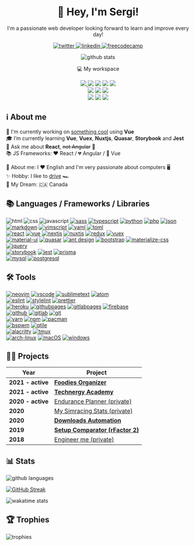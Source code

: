 <!-- icons: https://github.com/alexandresanlim/Badges4-README.md-Profile -->

<h1 align="center">
    👋 Hey, I'm Sergi!
</h1>

<p align="center">
    I'm a passionate web developer looking forward to learn and improve every day!
</p>

<p align="center">
  <a href="https://twitter.com/sergiheras">
    <img alt="twitter" src="https://img.shields.io/badge/twitter-1DA1F2?style=for-the-badge&logo=twitter&logoColor=FFF" />
  </a>
  <a href="https://www.linkedin.com/in/sergiheras/">
    <img alt="linkedin" src="https://img.shields.io/badge/linkedin-0077B5?style=for-the-badge&logo=linkedin&logoColor=FFF" />
  </a>
  <a href="https://www.freecodecamp.org/sergi28">
    <img alt="freecodecamp" src="https://img.shields.io/badge/freecodecamp-27273D?style=for-the-badge&logo=freecodecamp&logoColor=FFF" />
  </a>
</p>

<p align="center">
  <img alt="github stats" src="https://github-readme-stats.vercel.app/api?username=sergih28&show_icons=true&theme=yeblu" />
</p>

<p align="center">
  💻 My workspace
  <br/><br/>
  <a href="https://github.com/Sergih28/dotfiles">
    <img src="https://img.shields.io/badge/arch%20linux-1793D1?style=for-the-badge&logo=archlinux&logoColor=FFF" />
  </a>
  <img src="https://img.shields.io/badge/windows-%230078D6.svg?&style=for-the-badge&logo=windows&logoColor=FFF" />
  <img src="https://img.shields.io/badge/intel-core i7 7700K-%230071C5.svg?&style=for-the-badge&logo=intel&logoColor=FFF" />
  <img src="https://img.shields.io/badge/RAM-16GB-%230071C5.svg?&style=for-the-badge&logoColor=FFF" />
  <img src="https://img.shields.io/badge/nvidia-gtx 970 @4Gb-%2376B900.svg?&style=for-the-badge&logo=nvidia&logoColor=FFF" />
  <br/>
  <img src="https://img.shields.io/badge/Apple-MacBook_Pro_2019 13%22-999999?style=for-the-badge&logo=apple&logoColor=FFF" />
  <img src="https://img.shields.io/badge/macOS 10.15 Catalina-000000.svg?&style=for-the-badge&logo=apple&logoColor=FFF" />
  <img src="https://img.shields.io/badge/RAM-8GB-%230071C5.svg?&style=for-the-badge&logoColor=FFF" />
  <br/>
  <img src="https://img.shields.io/badge/English-00247D?style=for-the-badge&logo=&logoColor=FFF" />
  <img src="https://img.shields.io/badge/Spanish%20%28native%29-AA151B?style=for-the-badge&logo=&logoColor=FFF" />
  <img src="https://img.shields.io/badge/Catalan%20%28native%29-FFD900?style=for-the-badge&logo=&logoColor=FFF" />
</p>

## ℹ️ About me

🔭 I'm currently working on [something cool](https://github.com/goras-dev/technergy-academy) using **Vue**  
🎓 I’m currently learning **Vue**, **Vuex**, **Nuxtjs**, **Quasar**, **Storybook** and **Jest**  
💬 Ask me about **React**, ~~not Angular~~ 🤷  
📚 JS Frameworks: ♥️ React / 💔 Angular / 🧐 Vue  

🙋 About me: I ♥️ English and I'm very passionate about computers 🖥️  
✨ Hobby: I like to [drive](https://www.twitch.tv/sergi28tv) 🏎️  
💭 My Dream: 🇨🇦 Canada  

## 📚 Languages / Frameworks / Libraries

![html](https://img.shields.io/badge/html-E34F26?style=for-the-badge&logo=html5&logoColor=FFF)
![css](https://img.shields.io/badge/css-1572B6?style=for-the-badge&logo=css3&logoColor=FFF)
![javascript](https://img.shields.io/badge/javascript-F7DF1E?style=for-the-badge&logo=javascript&logoColor=000)
[![sass](https://img.shields.io/badge/sass-CC6699?style=for-the-badge&logo=sass&logoColor=FFF)](https://github.com/sass/sass)
[![typescript](https://img.shields.io/badge/typescript-007ACC?style=for-the-badge&logo=typescript&logoColor=FFF)](https://github.com/microsoft/TypeScript)
[![python](https://img.shields.io/badge/python-3776AB?style=for-the-badge&logo=python&logoColor=FFF)](https://www.python.org/)
[![php](https://img.shields.io/badge/php-777BB4?style=for-the-badge&logo=php&logoColor=FFF)](https://www.php.net/)
[![json](https://img.shields.io/badge/json-5E5C5C?style=for-the-badge&logo=json&logoColor=FFF)](https://www.json.org/)
[![markdown](https://img.shields.io/badge/markdown-000?style=for-the-badge&logo=markdown&logoColor=FFF)](https://www.markdownguide.org)
[![vimscript](https://img.shields.io/badge/vimscript-%2311AB00.svg?style=for-the-badge&logo=vim&logoColor=FFF)](https://devhints.io/vimscript)
[![yaml](https://img.shields.io/badge/yaml-000?style=for-the-badge&logo=yaml&logoColor=FFF)](https://yaml.org)
[![toml](https://img.shields.io/badge/toml-000?style=for-the-badge&logo=toml&logoColor=FFF)](https://github.com/toml-lang/toml)  
[![react](https://img.shields.io/badge/react-20232A?style=for-the-badge&logo=react&logoColor=61DBFB)](https://github.com/facebook/react)
[![vue](https://img.shields.io/badge/Vue.js-35495E?style=for-the-badge&logo=vuedotjs&logoColor=4FC08D)](https://github.com/vuejs/vue)
[![nextjs](https://img.shields.io/badge/nextjs-000?style=for-the-badge&logo=nextdotjs&logoColor=FFF)](https://github.com/vercel/next.js)
[![nuxtjs](https://img.shields.io/badge/nuxt.js-00C58E?style=for-the-badge&logo=nuxtdotjs&logoColor=FFF)](https://github.com/nuxt/nuxt.js)
[![redux](https://img.shields.io/badge/redux-593D88?style=for-the-badge&logo=redux&logoColor=FFF)](https://github.com/reduxjs/redux)
[![vuex](https://img.shields.io/badge/Vuex-35495E?style=for-the-badge&logo=vuedotjs&logoColor=4FC08D)](https://github.com/vuejs/vuex)  
[![material-ui](https://img.shields.io/badge/material--ui-0081CB?style=for-the-badge&logo=material-ui&logoColor=FFF)](https://github.com/mui-org/material-ui)
[![quasar](https://img.shields.io/badge/Quasar-1976D2?style=for-the-badge&logo=quasar&logoColor=FFF)](https://github.com/quasarframework/quasar)
[![ant design](https://img.shields.io/badge/ant%20design-1890FF?style=for-the-badge&logo=antdesign&logoColor=FFF)](https://github.com/ant-design/ant-design)
[![bootstrap](https://img.shields.io/badge/bootstrap-563D7C?style=for-the-badge&logo=bootstrap&logoColor=FFF)](https://github.com/twbs/bootstrap)
[![materialize-css](https://img.shields.io/badge/-materialize--css-ff69b4?style=for-the-badge&logo=materialize--css&logoColor=FFF)](https://github.com/Dogfalo/materialize)
[![jquery](https://img.shields.io/badge/jquery-0769AD?style=for-the-badge&logo=jquery&logoColor=FFF)](https://github.com/jquery/jquery)  
[![storybook](https://img.shields.io/badge/storybook-FF4785?style=for-the-badge&logo=storybook&logoColor=FFF)](https://github.com/storybookjs/storybook)
[![jest](https://img.shields.io/badge/jest-C21325?style=for-the-badge&logo=jest&logoColor=FFF)](https://github.com/facebook/jest)
[![prisma](https://img.shields.io/badge/prisma-1B222D?style=for-the-badge&logo=prisma&logoColor=FFF)](https://github.com/prisma/prisma)  
[![mysql](https://img.shields.io/badge/mysql-00688F?style=for-the-badge&logo=mysql&logoColor=FFF)](https://www.mysql.com/)
[![postgresql](https://img.shields.io/badge/postgresql-316192?style=for-the-badge&logo=postgresql&logoColor=FFF)](https://github.com/postgres/postgres)

## 🛠 Tools

[![neovim](https://img.shields.io/badge/neovim-%2311AB00.svg?style=for-the-badge&logo=neovim&logoColor=FFF)](https://github.com/Sergih28/dotfiles/tree/master/.config/nvim)
[![vscode](https://img.shields.io/badge/VSCode-0078D4?style=for-the-badge&logo=visualstudiocode&logoColor=FFF)](https://github.com/microsoft/vscode)
[![sublimetext](https://img.shields.io/badge/sublime%20text-%23575757.svg?style=for-the-badge&logo=sublimetext&logoColor=F89820)](https://www.sublimetext.com/)
[![atom](https://img.shields.io/badge/atom-48BA80?style=for-the-badge&logo=atom&logoColor=FFF)](https://github.com/atom/atom)  
[![eslint](https://img.shields.io/badge/eslint-3A33D1?style=for-the-badge&logo=eslint&logoColor=FFF)](https://gist.github.com/Sergih28/fbedd3c05ad6caa3ea160e16074a3ba2)
[![stylelint](https://img.shields.io/badge/stylelint-263238?style=for-the-badge&logo=stylelint&logoColor=FFF)](https://gist.github.com/Sergih28/0fe894ed806387323d64f2325b6dbaf0)
[![prettier](https://img.shields.io/badge/prettier-F7B93E?style=for-the-badge&logo=prettier&logoColor=FFF)](https://gist.github.com/Sergih28/3fc7ba50e7dda58d0e91842c85a66c6d)  
[![heroku](https://img.shields.io/badge/heroku-430098?style=for-the-badge&logo=heroku&logoColor=FFF)](https://www.heroku.com/)
[![githubpages](https://img.shields.io/badge/github%20pages-100000?style=for-the-badge&logo=github&logoColor=FFF)](https://pages.github.com/)
[![gitlabpages](https://img.shields.io/badge/gitlab%20pages-330F63?style=for-the-badge&logo=gitlab&logoColor=FFF)](https://docs.gitlab.com/ee/user/project/pages/)
[![firebase](https://img.shields.io/badge/firebase-F6820C?style=for-the-badge&logo=firebase&logoColor=FFF)](https://firebase.google.com/)  
[![github](https://img.shields.io/badge/github-100000?style=for-the-badge&logo=github&logoColor=FFF)](https://github.com/Sergih28)
[![gitlab](https://img.shields.io/badge/gitlab-330F63?style=for-the-badge&logo=gitlab&logoColor=FFF)](https://gitlab.com/sergih28)
[![git](https://img.shields.io/badge/git-F05032?style=for-the-badge&logo=git&logoColor=FFF)](https://github.com/git/git)  
[![yarn](https://img.shields.io/badge/yarn-2C8EBB?style=for-the-badge&logo=yarn&logoColor=FFF)](https://github.com/yarnpkg/yarn)
[![npm](https://img.shields.io/badge/npm-CB3837?style=for-the-badge&logo=npm&logoColor=FFF)](https://github.com/npm/cli)
[![pacman](https://img.shields.io/badge/pacman-000?style=for-the-badge&logo=pacman&logoColor=FFF)](https://wiki.archlinux.org/title/pacman)  
[![bspwm](https://img.shields.io/badge/bspwm-000?style=for-the-badge&logo=bspwm&logoColor=FFF)](https://github.com/baskerville/bspwm)
[![qtile](https://img.shields.io/badge/qtile-000?style=for-the-badge&logo=qtile&logoColor=FFF)](https://github.com/qtile/qtile)  
[![alacritty](https://img.shields.io/badge/alacritty-F46D01?style=for-the-badge&logo=alacritty&logoColor=FFF)](https://github.com/alacritty/alacritty)
[![tmux](https://img.shields.io/badge/tmux-1BB91F?style=for-the-badge&logo=tmux&logoColor=FFF)](https://github.com/tmux/tmux)  
[![arch-linux](https://img.shields.io/badge/arch%20linux-1793D1?style=for-the-badge&logo=archlinux&logoColor=FFF)](https://github.com/Sergih28/dotfiles)
[![macOS](https://img.shields.io/badge/mac%20OS-000?style=for-the-badge&logo=apple&logoColor=FFF)](https://www.apple.com/macos)
[![windows](https://img.shields.io/badge/windows-0078D6?style=for-the-badge&logo=windows&logoColor=FFF)](https://www.microsoft.com/en-us/windows)

## 👨‍💻 Projects

| Year              | Project                                                                          |
|-------------------|----------------------------------------------------------------------------------|
| **2021 - active** | **[Foodies Organizer](https://github.com/Sergih28/foodies-organizer)**           |
| **2021 - active** | **[Technergy Academy](https://github.com/goras-dev/technergy-academy)**          |
| **2020 - active** | [Endurance Planner (private)](https://endurance-planner.web.app)                 |
| **2020**          | [My Simracing Stats (private)](https://sergi-heras.herokuapp.com)                |
| **2020**          | **[Downloads Automation](https://github.com/Sergih28/downloads-automation)**     |
| **2019**          | **[Setup Comparator (rFactor 2)](https://github.com/Sergih28/setup-comparator)** |
| **2018**          | [Engineer me (private)](https://sergih28.gitlab.io/engineer-me/)                 |

## 📊 Stats

![github languages](https://github-readme-stats.vercel.app/api/top-langs/?username=sergih28&layout=compact&theme=yeblu)

[![GitHub Streak](https://github-readme-streak-stats.herokuapp.com?user=sergih28&theme=yeblu)](https://git.io/streak-stats)

![wakatime stats](https://github-readme-stats.vercel.app/api/wakatime?username=sergih28&layout=compact&theme=yeblu)

## 🏆 Trophies

![trophies](https://github-profile-trophy.vercel.app/?username=Sergih28&row=2&column=3&margin-w=15&margin-h=15&theme=dracula)
